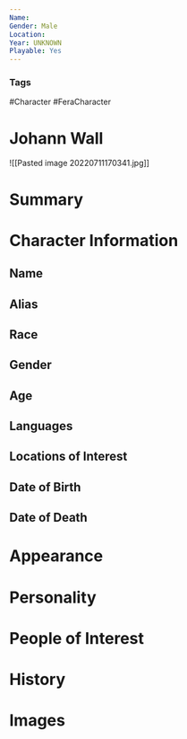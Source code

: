```yaml
---
Name: 
Gender: Male
Location: 
Year: UNKNOWN
Playable: Yes
---
```


### Tags
#Character #FeraCharacter 

# Johann Wall
![[Pasted image 20220711170341.jpg]]

# Summary


# Character Information

## Name

## Alias

## Race

## Gender

## Age

## Languages

## Locations of Interest

## Date of Birth

## Date of Death

# Appearance

# Personality

# People of Interest

# History

# Images
